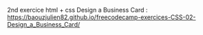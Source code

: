 2nd exercice html + css Design a Business Card : https://baouzjulien82.github.io/freecodecamp-exercices-CSS-02-Design_a_Business_Card/
